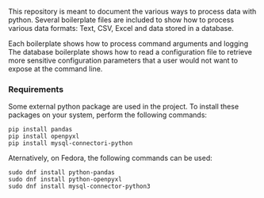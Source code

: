 This repository is meant to document the various ways to process data with
python. Several boilerplate files are included to show how to process various
data formats: Text, CSV, Excel and data stored in a database.

Each boilerplate shows how to process command arguments and logging
The database boilerplate shows how to read a configuration file to
retrieve more sensitive configuration parameters that a user would
not want to expose at the command line.

### Requirements

Some external python package are used in the project. To install these packages
on your system, perform the following commands:

```
pip install pandas
pip install openpyxl
pip install mysql-connectori-python
```

Aternatively, on Fedora, the following commands can be used:

```
sudo dnf install python-pandas
sudo dnf install python-openpyxl
sudo dnf install mysql-connector-python3
```
